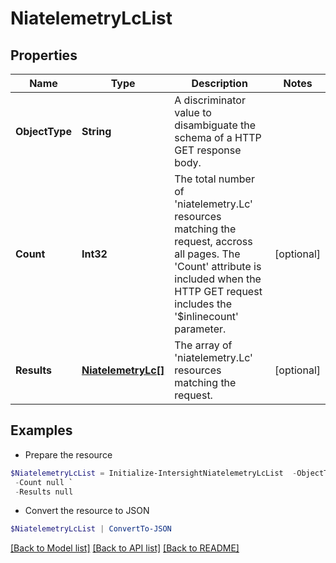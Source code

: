 # NiatelemetryLcList
## Properties

Name | Type | Description | Notes
------------ | ------------- | ------------- | -------------
**ObjectType** | **String** | A discriminator value to disambiguate the schema of a HTTP GET response body. | 
**Count** | **Int32** | The total number of &#39;niatelemetry.Lc&#39; resources matching the request, accross all pages. The &#39;Count&#39; attribute is included when the HTTP GET request includes the &#39;$inlinecount&#39; parameter. | [optional] 
**Results** | [**NiatelemetryLc[]**](NiatelemetryLc.md) | The array of &#39;niatelemetry.Lc&#39; resources matching the request. | [optional] 

## Examples

- Prepare the resource
```powershell
$NiatelemetryLcList = Initialize-IntersightNiatelemetryLcList  -ObjectType null `
 -Count null `
 -Results null
```

- Convert the resource to JSON
```powershell
$NiatelemetryLcList | ConvertTo-JSON
```

[[Back to Model list]](../README.md#documentation-for-models) [[Back to API list]](../README.md#documentation-for-api-endpoints) [[Back to README]](../README.md)

